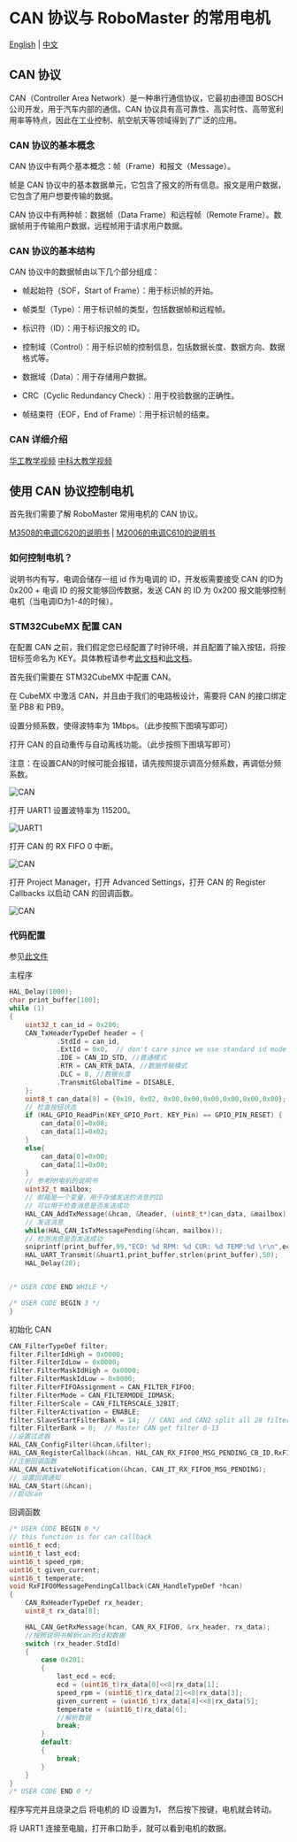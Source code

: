 # CAN 协议与 RoboMaster 的常用电机

[English](README.md) | [中文](README_zh.md)

## CAN 协议

CAN（Controller Area Network）是一种串行通信协议，它最初由德国 BOSCH 公司开发，用于汽车内部的通信。CAN 协议具有高可靠性、高实时性、高带宽利用率等特点，因此在工业控制、航空航天等领域得到了广泛的应用。

### CAN 协议的基本概念

CAN 协议中有两个基本概念：帧（Frame）和报文（Message）。

帧是 CAN 协议中的基本数据单元，它包含了报文的所有信息。报文是用户数据，它包含了用户想要传输的数据。

CAN 协议中有两种帧：数据帧（Data Frame）和远程帧（Remote Frame）。数据帧用于传输用户数据，远程帧用于请求用户数据。

### CAN 协议的基本结构

CAN 协议中的数据帧由以下几个部分组成：

- 帧起始符（SOF，Start of Frame）：用于标识帧的开始。

- 帧类型（Type）：用于标识帧的类型，包括数据帧和远程帧。

- 标识符（ID）：用于标识报文的 ID。

- 控制域（Control）：用于标识帧的控制信息，包括数据长度、数据方向、数据格式等。

- 数据域（Data）：用于存储用户数据。

- CRC（Cyclic Redundancy Check）：用于校验数据的正确性。

- 帧结束符（EOF，End of Frame）：用于标识帧的结束。

### CAN 详细介绍

[华工教学视频](https://www.bilibili.com/video/BV1Dq4y1J7WA/?spm_id_from=333.337.search-card.all.click&vd_source=12f331bedce3ff2e9fdf30aaa1f157d3)
[中科大教学视频](https://www.bilibili.com/video/BV1HY411D7Ar/?spm_id_from=333.337.search-card.all.click)

## 使用 CAN 协议控制电机

首先我们需要了解 RoboMaster 常用电机的 CAN 协议。

[M3508的电调C620的说明书](https://www.robomaster.com/zh-CN/products/components/general/M3508) | [M2006的电调C610的说明书](https://www.robomaster.com/zh-CN/products/components/general/M2006)

### 如何控制电机？

说明书内有写，电调会储存一组 id 作为电调的 ID，开发板需要接受 CAN 的ID为 0x200 + 电调 ID 的报文能够回传数据，发送 CAN 的 ID 为 0x200 报文能够控制电机（当电调ID为1-4的时候）。

### STM32CubeMX 配置 CAN

在配置 CAN 之前，我们假定您已经配置了时钟环境，并且配置了输入按钮，将按钮标签命名为 KEY。具体教程请参考[此文档](../6.Key_Input/README_zh.md)和[此文档](../2.New_Empty_Project/README_zh.md)。

首先我们需要在 STM32CubeMX 中配置 CAN。

在 CubeMX 中激活 CAN，并且由于我们的电路板设计，需要将 CAN 的接口绑定至 PB8 和 PB9。

设置分频系数，使得波特率为 1Mbps。（此步按照下图填写即可）

打开 CAN 的自动重传与自动离线功能。（此步按照下图填写即可）

注意：在设置CAN的时候可能会报错，请先按照提示调高分频系数，再调低分频系数。

![CAN](images/1.png)

打开 UART1 设置波特率为 115200。

![UART1](images/2.png)

打开 CAN 的 RX FIFO 0 中断。

![CAN](images/3.png)

打开 Project Manager，打开 Advanced Settings，打开 CAN 的 Register Callbacks 以启动 CAN 的回调函数。

![CAN](images/4.png)

### 代码配置

参见[此文件](../../sample/1.16.F103_CAN_Motor/F103_CAN_Motor/Core/Src/main.c)

主程序

```c
HAL_Delay(1000);
char print_buffer[100];
while (1)
{
    uint32_t can_id = 0x200;
    CAN_TxHeaderTypeDef header = {
            .StdId = can_id,
            .ExtId = 0x0,  // don't care since we use standard id mode
            .IDE = CAN_ID_STD, //普通模式
            .RTR = CAN_RTR_DATA, //数据传输模式
            .DLC = 8, //数据长度
            .TransmitGlobalTime = DISABLE, 
    };
    uint8_t can_data[8] = {0x10, 0x02, 0x00,0x00,0x00,0x00,0x00,0x00};
    // 检查按钮状态
    if (HAL_GPIO_ReadPin(KEY_GPIO_Port, KEY_Pin) == GPIO_PIN_RESET) {
        can_data[0]=0x08;
        can_data[1]=0x02;
    }
    else{
        can_data[0]=0x00;
        can_data[1]=0x00;
    }
    // 参考RM电机的说明书
    uint32_t mailbox;
    // 邮箱是一个变量，用于存储发送的消息的ID
    // 可以用于检查消息是否发送成功
    HAL_CAN_AddTxMessage(&hcan, &header, (uint8_t*)can_data, &mailbox);
    // 发送消息
    while(HAL_CAN_IsTxMessagePending(&hcan, mailbox));
    // 检测消息是否发送成功
    sniprintf(print_buffer,99,"ECD: %d RPM: %d CUR: %d TEMP:%d \r\n",ecd,speed_rpm,given_current,temperate);
    HAL_UART_Transmit(&huart1,print_buffer,strlen(print_buffer),50);
    HAL_Delay(20);


/* USER CODE END WHILE */

/* USER CODE BEGIN 3 */
}
```

初始化 CAN

```c
CAN_FilterTypeDef filter;
filter.FilterIdHigh = 0x0000;
filter.FilterIdLow = 0x0000;
filter.FilterMaskIdHigh = 0x0000;
filter.FilterMaskIdLow = 0x0000;
filter.FilterFIFOAssignment = CAN_FILTER_FIFO0;
filter.FilterMode = CAN_FILTERMODE_IDMASK;
filter.FilterScale = CAN_FILTERSCALE_32BIT;
filter.FilterActivation = ENABLE;
filter.SlaveStartFilterBank = 14;  // CAN1 and CAN2 split all 28 filters
filter.FilterBank = 0;  // Master CAN get filter 0-13
//设置过滤器
HAL_CAN_ConfigFilter(&hcan,&filter);
HAL_CAN_RegisterCallback(&hcan, HAL_CAN_RX_FIFO0_MSG_PENDING_CB_ID,RxFIFO0MessagePendingCallback);
//注册回调函数
HAL_CAN_ActivateNotification(&hcan, CAN_IT_RX_FIFO0_MSG_PENDING);
// 设置回调通知
HAL_CAN_Start(&hcan);
//启动can
```

回调函数
```c
/* USER CODE BEGIN 0 */
// this function is for can callback
uint16_t ecd;
uint16_t last_ecd;
uint16_t speed_rpm;
uint16_t given_current;
uint16_t temperate;
void RxFIFO0MessagePendingCallback(CAN_HandleTypeDef *hcan)
{
    CAN_RxHeaderTypeDef rx_header;
    uint8_t rx_data[8];

    HAL_CAN_GetRxMessage(hcan, CAN_RX_FIFO0, &rx_header, rx_data);
    //按照说明书解析can的id和数据
    switch (rx_header.StdId)
    {
        case 0x201:
        {
            last_ecd = ecd;
            ecd = (uint16_t)rx_data[0]<<8|rx_data[1];
            speed_rpm = (uint16_t)rx_data[2]<<8|rx_data[3];
            given_current = (uint16_t)rx_data[4]<<8|rx_data[5];
            temperate = (uint16_t)rx_data[6];
            //解析数据
            break;
        }
        default:
        {
            break;
        }
    }
}
/* USER CODE END 0 */
```


程序写完并且烧录之后
将电机的 ID 设置为1，
然后按下按键，电机就会转动。

将 UART1 连接至电脑，打开串口助手，就可以看到电机的数据。

